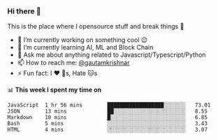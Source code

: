 ### Hi there 👋
This is the place where I opensource stuff and break things :rofl:

- 🔭 I’m currently working on something cool :wink:
- 🌱 I’m currently learning AI, ML and Block Chain
- 💬 Ask me about anything related to Javascript/Typescript/Python
- 📫 How to reach me: [@gautamkrishnar](https://twitter.com/gautamkrishnar)
- ⚡ Fun fact: I :heart: :dog:s, Hate :cat:s	

📊 **This week I spent my time on**
<!--START_SECTION:waka-->
```text
JavaScript  1 hr 56 mins        ██████████████████░░░░░░░   73.01 
JSON        13 mins             ██░░░░░░░░░░░░░░░░░░░░░░░   8.55 
Markdown    10 mins             █░░░░░░░░░░░░░░░░░░░░░░░░   6.85 
Bash        5 mins              ░░░░░░░░░░░░░░░░░░░░░░░░░   3.43 
HTML        4 mins              ░░░░░░░░░░░░░░░░░░░░░░░░░   3.07
```
<!--END_SECTION:waka-->
